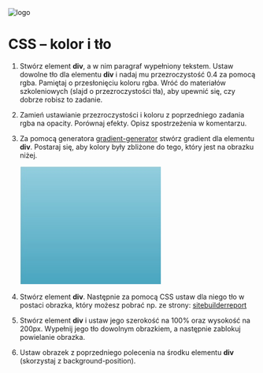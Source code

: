 <img alt="logo" src="http://coderslab.pl/svg/logo-coderslab.svg" width="400">

# CSS &ndash; kolor i tło

1. Stwórz element **div**, a w nim paragraf wypełniony tekstem. Ustaw dowolne tło dla elementu **div** i nadaj mu przezroczystość 0.4 za pomocą rgba. Pamiętaj o przesłonięciu koloru rgba. Wróć do materiałów szkoleniowych (slajd o przezroczystości tła), aby upewnić się, czy dobrze robisz to zadanie.

2. Zamień ustawianie przezroczystości i koloru z poprzedniego zadania rgba na opacity. Porównaj efekty.
Opisz spostrzeżenia w komentarzu.

3. Za pomocą generatora [gradient-generator](http://www.cssmatic.com/gradient-generator) stwórz gradient dla elementu **div**. Postaraj się, aby kolory były zbliżone do tego, który jest na obrazku niżej.

	![Przykładowy gradient](images/gradient.jpg)

4. Stwórz element **div**. Następnie za pomocą CSS ustaw dla niego tło w postaci obrazka, który
możesz pobrać np. ze strony: [sitebuilderreport](http://www.sitebuilderreport.com/stock-up)

5. Stwórz element **div** i ustaw jego szerokość na 100% oraz wysokość na 200px. Wypełnij jego tło dowolnym obrazkiem, a następnie zablokuj powielanie obrazka.

6. Ustaw obrazek z poprzedniego polecenia na środku elementu **div** (skorzystaj z background-position).
